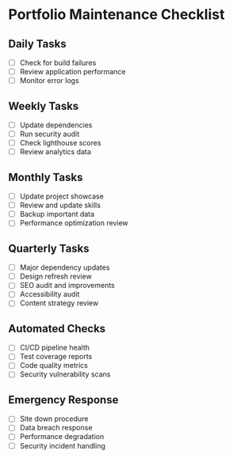 # Portfolio Maintenance Checklist

## Daily Tasks

- [ ] Check for build failures
- [ ] Review application performance
- [ ] Monitor error logs

## Weekly Tasks

- [ ] Update dependencies
- [ ] Run security audit
- [ ] Check lighthouse scores
- [ ] Review analytics data

## Monthly Tasks

- [ ] Update project showcase
- [ ] Review and update skills
- [ ] Backup important data
- [ ] Performance optimization review

## Quarterly Tasks

- [ ] Major dependency updates
- [ ] Design refresh review
- [ ] SEO audit and improvements
- [ ] Accessibility audit
- [ ] Content strategy review

## Automated Checks

- [ ] CI/CD pipeline health
- [ ] Test coverage reports
- [ ] Code quality metrics
- [ ] Security vulnerability scans

## Emergency Response

- [ ] Site down procedure
- [ ] Data breach response
- [ ] Performance degradation
- [ ] Security incident handling
